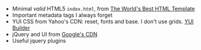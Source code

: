 
 * Minimal *valid* HTML5 `index.html`, from [The World's Best HTML Template](http://meiert.com/en/blog/20080429/best-html-template/)
 * Important metadata tags I always forget
 * YUI CSS from Yahoo's CDN: reset, fonts and base. I don't use grids. [YUI Builder](http://developer.yahoo.com/yui/articles/hosting/?base&fonts&reset&MIN)
 * jQuery and UI from [Google's CDN](http://code.google.com/apis/ajaxlibs/documentation/index.html#jquery)
 * Useful jquery plugins



